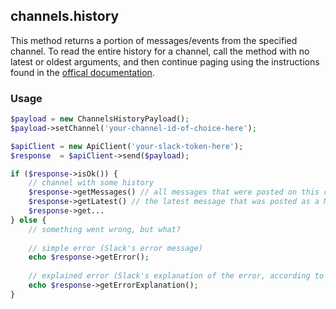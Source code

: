 ## channels.history

This method returns a portion of messages/events from the specified channel. To read the entire history for a channel, 
call the method with no latest or oldest arguments, and then continue paging using the instructions found in the [offical documentation](https://api.slack.com/methods/channels.history).


### Usage

```php
$payload = new ChannelsHistoryPayload();
$payload->setChannel('your-channel-id-of-choice-here');

$apiClient = new ApiClient('your-slack-token-here');
$response  = $apiClient->send($payload);

if ($response->isOk()) {
    // channel with some history
    $response->getMessages() // all messages that were posted on this channel, as an array of Message objects
    $response->getLatest() // the latest message that was posted as a Message object 
    $response->get...
} else {
    // something went wrong, but what?
    
    // simple error (Slack's error message)
    echo $response->getError();
    
    // explained error (Slack's explanation of the error, according to the documentation)
    echo $response->getErrorExplanation();
}
```
